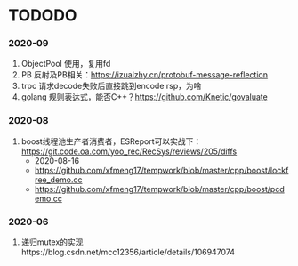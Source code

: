 # TODODO

### 2020-09

1. ObjectPool 使用，复用fd
2. PB 反射及PB相关：https://izualzhy.cn/protobuf-message-reflection
3. trpc 请求decode失败后直接跳到encode rsp，为啥
4. golang 规则表达式，能否C++？https://github.com/Knetic/govaluate

### 2020-08

1. boost线程池生产者消费者，ESReport可以实战下：https://git.code.oa.com/yoo_rec/RecSys/reviews/205/diffs
   	- 2020-08-16
   - https://github.com/xfmeng17/tempwork/blob/master/cpp/boost/lockfree_demo.cc
   - https://github.com/xfmeng17/tempwork/blob/master/cpp/boost/pcdemo.cc

### 2020-06

1. 递归mutex的实现https://blog.csdn.net/mcc12356/article/details/106947074